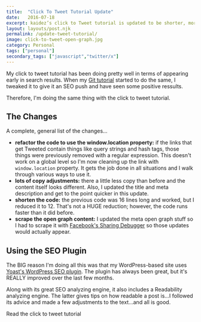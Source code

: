 ```yaml
---
title:  "Click To Tweet Tutorial Update"
date:   2016-07-18
excerpt: kaidez’s click to Tweet tutorial is updated to be shorter, more readable, provide information faster & demonstrate some window.location JavaScript tricks.
layout: layouts/post.njk
permalink: /update-tweet-tutorial/
image: click-to-tweet-open-graph.jpg
category: Personal
tags: ["personal"]
secondary_tags: ["javascript","twitter/x"]
---
```

<p>My click to tweet tutorial has been doing pretty well in terms of appearing early in search results. When my <a href="/github-tutorial-update/">Git tutorial</a> started to do the same, I tweaked it to give it an SEO push and have seen some positive ressults.</p>

<p>Therefore, I'm doing the same thing with the click to tweet tutorial.</p>

<h2>The Changes</h2>

<p>A complete, general list of the changes&#8230;</p>

<ul><li class="post-list-item"><strong>refactor the code to use the window.location property:</strong> if the links that get Tweeted contain things like query strings and hash tags, those things were previously removed with a regular expression. This doesn't work on a global level so I'm now cleaning up the link with <code>window.location</code> property. It gets the job done in all situations and I walk through various ways to use it.</li><li class="post-list-item"><strong>lots of copy adjustments:</strong> there a little less copy than before and the content itself looks different. Also, I updated the title and meta description and get to the point quicker in this update.</li><li class="post-list-item"><strong>shorten the code:</strong> the previous code was 16 lines long and worked, but I reduced it to 12. That's not a HUGE reduction; however, the code runs faster than it did before.</li><li class="post-list-item"><strong>scrape the open graph content:</strong> I updated the meta open graph stuff so I had to scrape it with <a href="https://developers.facebook.com/tools/debug/">Facebook's Sharing Debugger</a> so those updates would actually appear.</li></ul>

<h2>Using the SEO Plugin</h2>

<p>The BIG reason I'm doing all this was that my WordPress-based site uses <a href="https://wordpress.org/plugins/wordpress-seo/">Yoast's WordPress SEO plugin</a>. The plugin has always been great, but it's REALLY improved over the last few months.</p><p>Along with its great SEO analyzing engine, it also includes a Readability analyzing engine. The latter gives tips on how readable a post is&#8230;I followed its advice and made a few adjustments to the text&#8230;and all is good.</p><p>Read the click to tweet tutorial